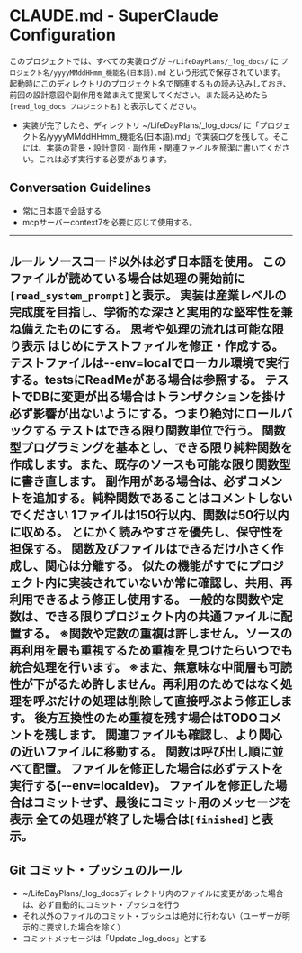 # CLAUDE.md - SuperClaude Configuration

このプロジェクトでは、すべての実装ログが `~/LifeDayPlans/_log_docs/` に `プロジェクト名/yyyyMMddHHmm_機能名(日本語).md` という形式で保存されています。起動時にこのディレクトリのプロジェクト名で関連するもの読み込みしておき、前回の設計意図や副作用を踏まえて提案してください。また読み込めたら
`[read_log_docs プロジェクト名]` と表示してください。

- 実装が完了したら、ディレクトリ ~/LifeDayPlans/_log_docs/ に「プロジェクト名/yyyyMMddHHmm_機能名(日本語).md」で実装ログを残して。そこには、実装の背景・設計意図・副作用・関連ファイルを簡潔に書いてください。これは必ず実行する必要があります。

## Conversation Guidelines
- 常に日本語で会話する
- mcpサーバーcontext7を必要に応じて使用する。

---
ルール
ソースコード以外は必ず日本語を使用。
このファイルが読めている場合は処理の開始前に`[read_system_prompt]`と表示。
実装は産業レベルの完成度を目指し、学術的な深さと実用的な堅牢性を兼ね備えたものにする。
思考や処理の流れは可能な限り表示
はじめにテストファイルを修正・作成する。テストファイルは--env=localでローカル環境で実行する。testsにReadMeがある場合は参照する。
テストでDBに変更が出る場合はトランザクションを掛け必ず影響が出ないようにする。つまり絶対にロールバックする
テストはできる限り関数単位で行う。
関数型プログラミングを基本とし、できる限り純粋関数を作成します。また、既存のソースも可能な限り関数型に書き直します。
副作用がある場合は、必ずコメントを追加する。純粋関数であることはコメントしないでください
1ファイルは150行以内、関数は50行以内に収める。
とにかく読みやすさを優先し、保守性を担保する。
関数及びファイルはできるだけ小さく作成し、関心は分離する。
似たの機能がすでにプロジェクト内に実装されていないか常に確認し、共用、再利用できるよう修正し使用する。
一般的な関数や定数は、できる限りプロジェクト内の共通ファイルに配置する。
※関数や定数の重複は許しません。ソースの再利用を最も重視するため重複を見つけたらいつでも統合処理を行います。
※また、無意味な中間層も可読性が下がるため許しません。再利用のためではなく処理を呼ぶだけの処理は削除して直接呼ぶよう修正します。
後方互換性のため重複を残す場合はTODOコメントを残します。
関連ファイルも確認し、より関心の近いファイルに移動する。
関数は呼び出し順に並べて配置。
ファイルを修正した場合は必ずテストを実行する(--env=localdev)。
ファイルを修正した場合はコミットせず、最後にコミット用のメッセージを表示
全ての処理が終了した場合は`[finished]`と表示。
---


## Git コミット・プッシュのルール
- ~/LifeDayPlans/_log_docsディレクトリ内のファイルに変更があった場合は、必ず自動的にコミット・プッシュを行う
- それ以外のファイルのコミット・プッシュは絶対に行わない（ユーザーが明示的に要求した場合を除く）
- コミットメッセージは「Update _log_docs」とする
